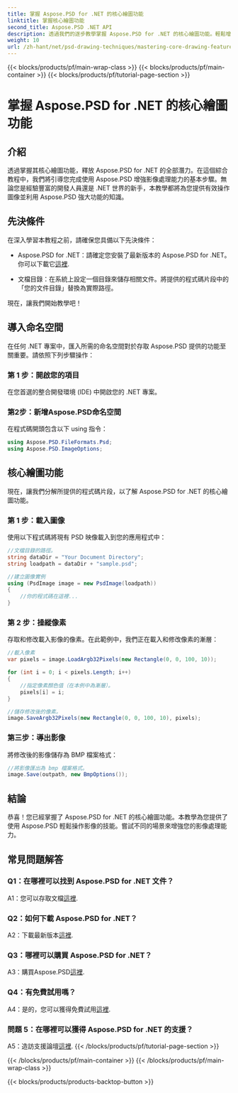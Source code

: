 ```yaml
---
title: 掌握 Aspose.PSD for .NET 的核心繪圖功能
linktitle: 掌握核心繪圖功能
second_title: Aspose.PSD .NET API
description: 透過我們的逐步教學掌握 Aspose.PSD for .NET 的核心繪圖功能。輕鬆增強影像處理技能。
weight: 10
url: /zh-hant/net/psd-drawing-techniques/mastering-core-drawing-features/
---
```


{{< blocks/products/pf/main-wrap-class >}}
{{< blocks/products/pf/main-container >}}
{{< blocks/products/pf/tutorial-page-section >}}

# 掌握 Aspose.PSD for .NET 的核心繪圖功能

## 介紹

透過掌握其核心繪圖功能，釋放 Aspose.PSD for .NET 的全部潛力。在這個綜合教程中，我們將引導您完成使用 Aspose.PSD 增強影像處理能力的基本步驟。無論您是經驗豐富的開發人員還是 .NET 世界的新手，本教學都將為您提供有效操作圖像並利用 Aspose.PSD 強大功能的知識。

## 先決條件

在深入學習本教程之前，請確保您具備以下先決條件：

-  Aspose.PSD for .NET：請確定您安裝了最新版本的 Aspose.PSD for .NET。你可以下載它[這裡](https://releases.aspose.com/psd/net/).

- 文檔目錄：在系統上設定一個目錄來儲存相關文件。將提供的程式碼片段中的「您的文件目錄」替換為實際路徑。

現在，讓我們開始教學吧！

## 導入命名空間

在任何 .NET 專案中，匯入所需的命名空間對於存取 Aspose.PSD 提供的功能至關重要。請依照下列步驟操作：

### 第 1 步：開啟您的項目

在您首選的整合開發環境 (IDE) 中開啟您的 .NET 專案。

### 第2步：新增Aspose.PSD命名空間

在程式碼開頭包含以下 using 指令：

```csharp
using Aspose.PSD.FileFormats.Psd;
using Aspose.PSD.ImageOptions;
```

## 核心繪圖功能

現在，讓我們分解所提供的程式碼片段，以了解 Aspose.PSD for .NET 的核心繪圖功能。

### 第 1 步：載入圖像

使用以下程式碼將現有 PSD 映像載入到您的應用程式中：

```csharp
//文檔目錄的路徑。
string dataDir = "Your Document Directory";
string loadpath = dataDir + "sample.psd";

//建立圖像實例
using (PsdImage image = new PsdImage(loadpath))
{
    //你的程式碼在這裡...
}
```

### 第 2 步：操縱像素

存取和修改載入影像的像素。在此範例中，我們正在載入和修改像素的漸層：

```csharp
//載入像素
var pixels = image.LoadArgb32Pixels(new Rectangle(0, 0, 100, 10));

for (int i = 0; i < pixels.Length; i++)
{
    //指定像素顏色值（在本例中為漸層）。
    pixels[i] = i;
}

//儲存修改後的像素。
image.SaveArgb32Pixels(new Rectangle(0, 0, 100, 10), pixels);
```

### 第三步：導出影像

將修改後的影像儲存為 BMP 檔案格式：

```csharp
//將影像匯出為 bmp 檔案格式。
image.Save(outpath, new BmpOptions());
```

## 結論

恭喜！您已經掌握了 Aspose.PSD for .NET 的核心繪圖功能。本教學為您提供了使用 Aspose.PSD 輕鬆操作影像的技能。嘗試不同的場景來增強您的影像處理能力。

## 常見問題解答

### Q1：在哪裡可以找到 Aspose.PSD for .NET 文件？

 A1：您可以存取文檔[這裡](https://reference.aspose.com/psd/net/).

### Q2：如何下載 Aspose.PSD for .NET？

A2：下載最新版本[這裡](https://releases.aspose.com/psd/net/).

### Q3：哪裡可以購買 Aspose.PSD for .NET？

 A3：購買Aspose.PSD[這裡](https://purchase.aspose.com/buy).

### Q4：有免費試用嗎？

 A4：是的，您可以獲得免費試用[這裡](https://releases.aspose.com/).

### 問題 5：在哪裡可以獲得 Aspose.PSD for .NET 的支援？

 A5：造訪支援論壇[這裡](https://forum.aspose.com/c/psd/34).
{{< /blocks/products/pf/tutorial-page-section >}}

{{< /blocks/products/pf/main-container >}}
{{< /blocks/products/pf/main-wrap-class >}}

{{< blocks/products/products-backtop-button >}}

